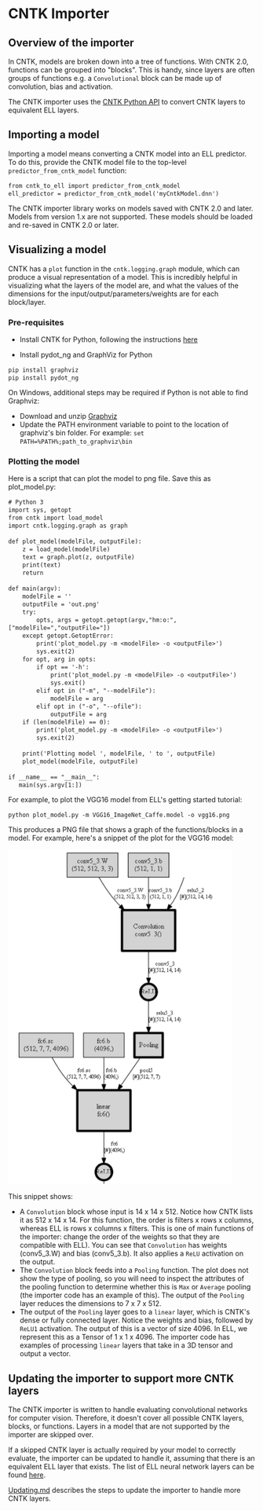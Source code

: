# CNTK Importer

## Overview of the importer

In CNTK, models are broken down into a tree of functions. With CNTK 2.0, functions
can be grouped into "blocks". This is handy, since layers are often groups of
functions e.g. a `Convolutional` block can be made up of convolution, bias and
activation.

The CNTK importer uses the [CNTK Python API](https://cntk.ai/pythondocs/) to
convert CNTK layers to equivalent ELL layers. 

## Importing a model

Importing a model means converting a CNTK model into an ELL predictor.
To do this, provide the CNTK model file to the top-level
`predictor_from_cntk_model` function:
```
from cntk_to_ell import predictor_from_cntk_model
ell_predictor = predictor_from_cntk_model('myCntkModel.dnn')

```
The CNTK importer library works on models saved with CNTK 2.0 and later. Models
from version 1.x are not supported. These models should be loaded and re-saved
in CNTK 2.0 or later.

## Visualizing a model

CNTK has a `plot` function in the `cntk.logging.graph` module, which can produce
a visual representation of a model. This is incredibly helpful in visualizing
what the layers of the model are, and what the values of the dimensions for the
input/output/parameters/weights are for each block/layer.

### Pre-requisites

* Install CNTK for Python, following the instructions [here]( https://docs.microsoft.com/en-us/cognitive-toolkit/Setup-CNTK-on-your-machine)

* Install pydot_ng and GraphViz for Python
```
pip install graphviz 
pip install pydot_ng 
```

On Windows, additional steps may be required if Python is not able to find Graphviz:
* Download and unzip [Graphviz](http://www.graphviz.org/)
* Update the PATH environment variable to point to the location of graphviz's
bin folder.  For example: `set PATH=%PATH%;path_to_graphviz\bin`

### Plotting the model

Here is a script that can plot the model to png file. Save this as plot_model.py: 

```
# Python 3
import sys, getopt 
from cntk import load_model 
import cntk.logging.graph as graph 
 
def plot_model(modelFile, outputFile): 
    z = load_model(modelFile) 
    text = graph.plot(z, outputFile) 
    print(text) 
    return 
 
def main(argv): 
    modelFile = '' 
    outputFile = 'out.png' 
    try: 
        opts, args = getopt.getopt(argv,"hm:o:",["modelFile=","outputFile="]) 
    except getopt.GetoptError: 
        print('plot_model.py -m <modelFile> -o <outputFile>') 
        sys.exit(2) 
    for opt, arg in opts: 
        if opt == '-h': 
            print('plot_model.py -m <modelFile> -o <outputFile>') 
            sys.exit() 
        elif opt in ("-m", "--modelFile"): 
            modelFile = arg 
        elif opt in ("-o", "--ofile"): 
            outputFile = arg 
    if (len(modelFile) == 0): 
        print('plot_model.py -m <modelFile> -o <outputFile>') 
        sys.exit(2) 
         
    print('Plotting model ', modelFile, ' to ', outputFile) 
    plot_model(modelFile, outputFile) 
 
if __name__ == "__main__": 
   main(sys.argv[1:])
```

For example, to plot the VGG16 model from ELL's getting started tutorial: 
 
```
python plot_model.py -m VGG16_ImageNet_Caffe.model -o vgg16.png
```

This produces a PNG file that shows a graph of the functions/blocks in a model.
For example, here's a snippet of the plot for the VGG16 model:

![vgg16 snippet](vgg16-snippet.png)

This snippet shows: 
* A `Convolution` block whose input is 14 x 14 x 512. Notice how CNTK lists it
as 512 x 14 x 14. For this function, the order is filters x rows x columns,
whereas ELL is rows x columns x filters. This is one of main functions of the
importer: change the order of the weights so that they are compatible with ELL).
You can see that `Convolution` has weights (conv5_3.W) and bias (conv5_3.b).
It also applies a `ReLU` activation on the output. 
* The `Convolution` block feeds into a `Pooling` function. The plot does not
show the type of pooling, so you will need to inspect the attributes of the
pooling function to determine whether this is `Max` or `Average` pooling (the
importer code has an example of this). The output of the `Pooling` layer
reduces the dimensions to 7 x 7 x 512.
* The output of the `Pooling` layer goes to a `linear` layer, which is CNTK's
dense or fully connected layer. Notice the weights and bias, followed by `ReLU1`
activation. The output of this is a vector of size 4096. In ELL, we represent
this as a Tensor of 1 x 1 x 4096. The importer code has examples of processing
`linear` layers that take in a 3D tensor and output a vector. 
 
## Updating the importer to support more CNTK layers

The CNTK importer is written to handle evaluating convolutional networks for
computer vision.  Therefore, it doesn't cover all possible CNTK layers, blocks,
or functions. Layers in a model that are not supported by the importer are
skipped over.

If a skipped CNTK layer is actually required by your model to correctly evaluate,
the importer can be updated to handle it, assuming that there is an equivalent
ELL layer that exists. The list of ELL neural network layers can be found [here](../../../../libraries/predictors/neural/include).

[Updating.md](Updating.md) describes the steps to update the importer to handle
more CNTK layers.


